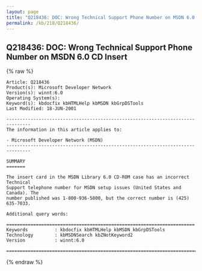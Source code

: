 ```yaml
---
layout: page
title: "Q218436: DOC: Wrong Technical Support Phone Number on MSDN 6.0 CD Insert"
permalink: /kb/218/Q218436/
---
```


## Q218436: DOC: Wrong Technical Support Phone Number on MSDN 6.0 CD Insert

{% raw %}

	Article: Q218436
	Product(s): Microsoft Developer Network
	Version(s): winnt:6.0
	Operating System(s): 
	Keyword(s): kbdocfix kbHTMLHelp kbMSDN kbGrpDSTools
	Last Modified: 18-JUN-2001
	
	-------------------------------------------------------------------------------
	The information in this article applies to:
	
	- Microsoft Developer Network (MSDN) 
	-------------------------------------------------------------------------------
	
	SUMMARY
	=======
	
	The insert card in the MSDN Library 6.0 CD-ROM case has an incorrect Technical
	Support telephone number for MSDN setup issues (United States and Canada). The
	number published was 1-800-936-5800, but the correct number is (425) 635-7033.
	
	Additional query words:
	
	======================================================================
	Keywords          : kbdocfix kbHTMLHelp kbMSDN kbGrpDSTools 
	Technology        : kbMSDNSearch kbZNotKeyword2
	Version           : winnt:6.0
	
	=============================================================================
	

{% endraw %}
